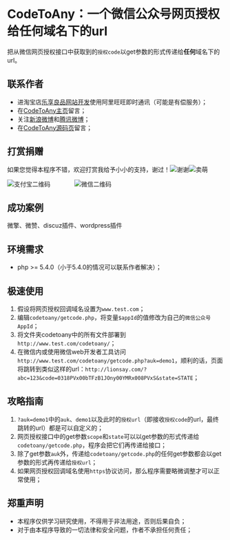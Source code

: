 # **CodeToAny**：**一个**微信公众号网页授权给**任何**域名下的url
把从微信网页授权接口中获取到的`授权code`以get参数的形式传递给**任何**域名下的url。

## 联系作者
* 进淘宝店[乐享良品网站开发][1]使用阿里旺旺即时通讯（可能是有偿服务）；
* 在[CodeToAny主页][2]留言；
* 关注[新浪微博][3]和[腾讯微博][4]；
* 在[CodeToAny源码页][5]留言；

## 打赏捐赠
如果您觉得本程序不错，欢迎打赏我给予小小的支持，谢过！![谢谢][6]![卖萌][7]

![支付宝二维码][8]　　　　![微信二维码][9]

## 成功案例
微擎、微赞、discuz插件、wordpress插件

## 环境需求
* php >= 5.4.0（小于5.4.0的情况可以联系作者解决）；

## 极速使用
1. 假设将网页授权回调域名设置为`www.test.com`；
2. 编辑`codetoany/getcode.php`，将变量`$appId`的值修改为自己的`微信公众号AppId`；
3. 将文件夹codetoany中的所有文件部署到`http://www.test.com/codetoany/`；
4. 在微信内或使用微信web开发者工具访问`http://www.test.com/codetoany/getcode.php?auk=demo1`，顺利的话，页面将跳转到类似这样的url：`http://lionsay.com/?abc=123&code=0318PVx00bTFzB1JOny00YMRx008PVxS&state=STATE`；

## 攻略指南
1. `?auk=demo1`中的`auk`、`demo1`以及此时的`授权url`（即接收`授权code`的url，最终跳转的url）都是可以自定义的；
2. 网页授权接口中的get参数`scope`和`state`可以以get参数的形式传递给`codetoany/getcode.php`，程序会把它们再传递给接口；
3. 除了get参数`auk`外，传递给`codetoany/getcode.php`的任何get参数都会以get参数的形式再传递给`授权url`；
4. 如果网页授权回调域名使用`https`协议访问，那么程序需要略微调整才可以正常使用；

## 郑重声明
* 本程序仅供学习研究使用，不得用于非法用途，否则后果自负；
* 对于由本程序导致的一切法律和安全问题，作者不承担任何责任；

[1]: <https://enjoylion.taobao.com> "提供网站开发与维护的有偿服务"
[2]: <http://lionsay.com/codetoany.html> "博客：一派良言"
[3]: <http://weibo.com/236127789/>
[4]: <http://t.qq.com/lionskys/>
[5]: <https://github.com/weixin-lion/codetoany/issues/> "托管于github"
[6]: <http://lionsay.com/asset/image/face/qq/woshou.png> "谢谢"
[7]: <http://lionsay.com/asset/image/face/qq/huaixiao.png> "卖萌"
[8]: <http://lionsay.com/asset/image/qrcode_alipay_230_253.jpg> "支付宝扫一扫打赏"
[9]: <http://lionsay.com/asset/image/qrcode_weixin_230_253.jpg> "微信扫一扫打赏"

<!--
简述（用于搜索）：微信公众号平台网页授权接口中获取到的授权code传递给（即一个微信公众号网页授权给）任何其他多个回调域名下的url，解决了只能设置一个网页授权回调域名的问题，解决了redirect_uri参数错误的问题。
-->

